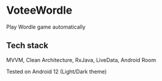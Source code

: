 # VoteeWordle
Play Wordle game automatically

## Tech stack
MVVM, Clean Architecture, RxJava, LiveData, Android Room


Tested on Android 12 (Light/Dark theme)
